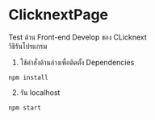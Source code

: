 # ClicknextPage
Test ด้าน Front-end Develop ของ CLicknext  
วิธีรันโปรแกรม
1. ใช้คำสั่งด้านล่างเพื่อติดตั้ง Dependencies

```
npm install
```

2. รัน localhost 

```
npm start
```

